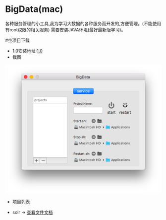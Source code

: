 # BigData(mac)
各种服务管理的小工具,我为学习大数据的各种服务而开发的,方便管理。(不能使用有root权限的相关服务)
需要安装JAVA环境(最好最新版学习)。


#空项目下载
- 1.0安装地址:[1.0](https://pan.baidu.com/s/1mi8Y1T2)
- 截图

[![bigdata.png](/Screenshot/bigdata.png)](/Screenshot/bigdata.png)

- 项目列表
 * solr -> [查看文件文档](wiki/solr/wiki.md)

